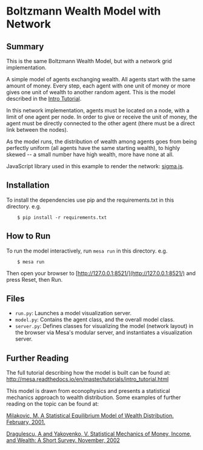# Boltzmann Wealth Model with Network

## Summary

This is the same Boltzmann Wealth Model, but with a network grid implementation.

A simple model of agents exchanging wealth. All agents start with the same amount of money. Every step, each agent with one unit of money or more gives one unit of wealth to another random agent. This is the model described in the [Intro Tutorial](http://mesa.readthedocs.io/en/latest/intro-tutorial.html).

In this network implementation, agents must be located on a node, with a limit of one agent per node. In order to give or receive the unit of money, the agent must be directly connected to the other agent (there must be a direct link between the nodes).

As the model runs, the distribution of wealth among agents goes from being perfectly uniform (all agents have the same starting wealth), to highly skewed -- a small number have high wealth, more have none at all.

JavaScript library used in this example to render the network: [sigma.js](http://sigmajs.org/).

## Installation

To install the dependencies use pip and the requirements.txt in this directory. e.g.

```
    $ pip install -r requirements.txt
```

## How to Run

To run the model interactively, run ``mesa run`` in this directory. e.g.

```
    $ mesa run
```

Then open your browser to [http://127.0.0.1:8521/](http://127.0.0.1:8521/) and press Reset, then Run.

## Files

* ``run.py``: Launches a model visualization server.
* ``model.py``: Contains the agent class, and the overall model class.
* ``server.py``: Defines classes for visualizing the model (network layout) in the browser via Mesa's modular server, and instantiates a visualization server.

## Further Reading

The full tutorial describing how the model is built can be found at:
http://mesa.readthedocs.io/en/master/tutorials/intro_tutorial.html

This model is drawn from econophysics and presents a statistical mechanics approach to wealth distribution. Some examples of further reading on the topic can be found at:

[Milakovic, M. A Statistical Equilibrium Model of Wealth Distribution. February, 2001.](https://editorialexpress.com/cgi-bin/conference/download.cgi?db_name=SCE2001&paper_id=214)

[Dragulescu, A and Yakovenko, V. Statistical Mechanics of Money, Income, and Wealth: A Short Survey. November, 2002](http://arxiv.org/pdf/cond-mat/0211175v1.pdf)
